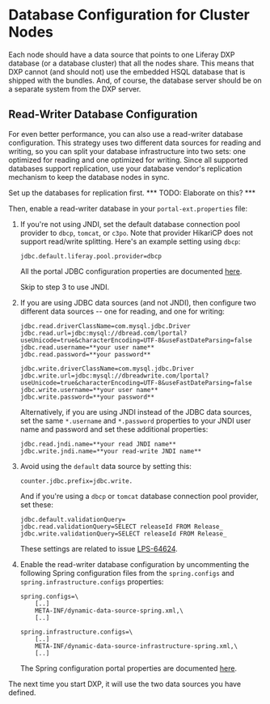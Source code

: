 # Database Configuration for Cluster Nodes

Each node should have a data source that points to one Liferay DXP database (or a database cluster) that all the nodes share. This means that DXP cannot (and should not) use the embedded HSQL database that is shipped with the bundles. And, of course, the database server should be on a separate system from the DXP server.

## Read-Writer Database Configuration

For even better performance, you can also use a read-writer database configuration. This strategy uses two different data sources for reading and writing, so you can split your database infrastructure into two sets: one optimized for reading and one optimized for writing. Since all supported databases support replication, use your database vendor's replication mechanism to keep the database nodes in sync.

Set up the databases for replication first. *** TODO: Elaborate on this? ***

Then, enable a read-writer database in your `portal-ext.properties` file:

1.  If you're not using JNDI, set the default database connection pool provider to `dbcp`, `tomcat`, or `c3po`. Note that provider HikariCP does not support read/write splitting. Here's an example setting using `dbcp`: 

    ```properties
    jdbc.default.liferay.pool.provider=dbcp
    ```

    All the portal JDBC configuration properties are documented [here](https://docs.liferay.com/portal/7.2-latest/propertiesdoc/portal.properties.html#JDBC).

    Skip to step 3 to use JNDI. 

2.  If you are using JDBC data sources (and not JNDI), then configure two different data sources -- one for reading, and one for writing:

    ```properties
    jdbc.read.driverClassName=com.mysql.jdbc.Driver
    jdbc.read.url=jdbc:mysql://dbread.com/lportal?useUnicode=true&characterEncoding=UTF-8&useFastDateParsing=false
    jdbc.read.username=**your user name**
    jdbc.read.password=**your password**

    jdbc.write.driverClassName=com.mysql.jdbc.Driver
    jdbc.write.url=jdbc:mysql://dbreadwrite.com/lportal?useUnicode=true&characterEncoding=UTF-8&useFastDateParsing=false
    jdbc.write.username=**your user name**
    jdbc.write.password=**your password**
    ```

    Alternatively, if you are using JNDI instead of the JDBC data sources, set the same `*.username` and `*.password` properties to your JNDI user name and password and set these additional properties:

    ```properties
    jdbc.read.jndi.name=**your read JNDI name**
    jdbc.write.jndi.name=**your read-write JNDI name**
    ```

3.  Avoid using the `default` data source by setting this:

    ```properties
    counter.jdbc.prefix=jdbc.write.
    ```

    And if you're using a `dbcp` or `tomcat` database connection pool provider, set these:

    ```properties
    jdbc.default.validationQuery=
    jdbc.read.validationQuery=SELECT releaseId FROM Release_
    jdbc.write.validationQuery=SELECT releaseId FROM Release_
    ```

    These settings are related to issue [LPS-64624](https://issues.liferay.com/browse/LPS-64624).

5.  Enable the read-writer database configuration by uncommenting the following Spring configuration files from the `spring.configs` and `spring.infrastructure.configs` properties:

    ```properties
    spring.configs=\
        [..]
        META-INF/dynamic-data-source-spring.xml,\
        [..]

    spring.infrastructure.configs=\
        [..]
        META-INF/dynamic-data-source-infrastructure-spring.xml,\
        [..]
    ```

    The Spring configuration portal properties are documented [here](https://docs.liferay.com/portal/7.2-latest/propertiesdoc/portal.properties.html#Spring).

The next time you start DXP, it will use the two data sources you have defined. 
